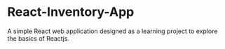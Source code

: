 # React-Inventory-App
A simple React web application designed as a learning project to explore the basics of Reactjs.
